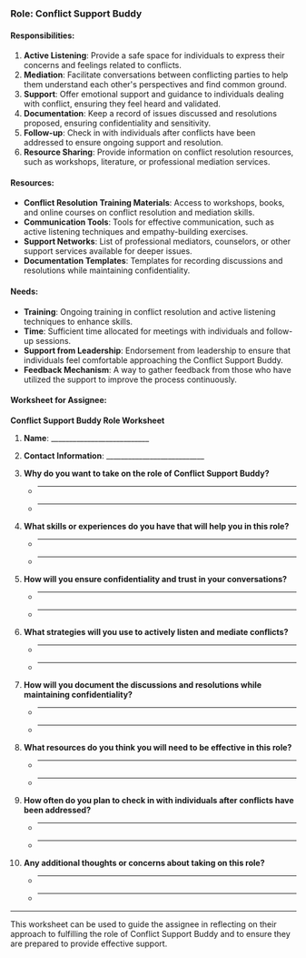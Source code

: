 ### Role: Conflict Support Buddy

#### Responsibilities:
1. **Active Listening**: Provide a safe space for individuals to express their concerns and feelings related to conflicts.
2. **Mediation**: Facilitate conversations between conflicting parties to help them understand each other's perspectives and find common ground.
3. **Support**: Offer emotional support and guidance to individuals dealing with conflict, ensuring they feel heard and validated.
4. **Documentation**: Keep a record of issues discussed and resolutions proposed, ensuring confidentiality and sensitivity.
5. **Follow-up**: Check in with individuals after conflicts have been addressed to ensure ongoing support and resolution.
6. **Resource Sharing**: Provide information on conflict resolution resources, such as workshops, literature, or professional mediation services.

#### Resources:
- **Conflict Resolution Training Materials**: Access to workshops, books, and online courses on conflict resolution and mediation skills.
- **Communication Tools**: Tools for effective communication, such as active listening techniques and empathy-building exercises.
- **Support Networks**: List of professional mediators, counselors, or other support services available for deeper issues.
- **Documentation Templates**: Templates for recording discussions and resolutions while maintaining confidentiality.

#### Needs:
- **Training**: Ongoing training in conflict resolution and active listening techniques to enhance skills.
- **Time**: Sufficient time allocated for meetings with individuals and follow-up sessions.
- **Support from Leadership**: Endorsement from leadership to ensure that individuals feel comfortable approaching the Conflict Support Buddy.
- **Feedback Mechanism**: A way to gather feedback from those who have utilized the support to improve the process continuously.

#### Worksheet for Assignee:
**Conflict Support Buddy Role Worksheet**

1. **Name**: ___________________________
2. **Contact Information**: ___________________________
3. **Why do you want to take on the role of Conflict Support Buddy?**
   - ______________________________________________________
   - ______________________________________________________

4. **What skills or experiences do you have that will help you in this role?**
   - ______________________________________________________
   - ______________________________________________________

5. **How will you ensure confidentiality and trust in your conversations?**
   - ______________________________________________________
   - ______________________________________________________

6. **What strategies will you use to actively listen and mediate conflicts?**
   - ______________________________________________________
   - ______________________________________________________

7. **How will you document the discussions and resolutions while maintaining confidentiality?**
   - ______________________________________________________
   - ______________________________________________________

8. **What resources do you think you will need to be effective in this role?**
   - ______________________________________________________
   - ______________________________________________________

9. **How often do you plan to check in with individuals after conflicts have been addressed?**
   - ______________________________________________________
   - ______________________________________________________

10. **Any additional thoughts or concerns about taking on this role?**
    - ______________________________________________________
    - ______________________________________________________

---

This worksheet can be used to guide the assignee in reflecting on their approach to fulfilling the role of Conflict Support Buddy and to ensure they are prepared to provide effective support.
